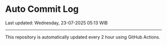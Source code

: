 # Auto Commit Log

Last updated: Wednesday, 23-07-2025 05:13 WIB

---

This repository is automatically updated every 2 hour using GitHub Actions.
